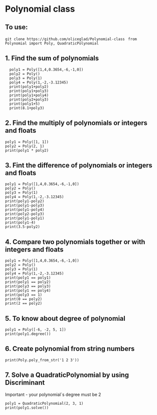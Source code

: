 # Polynomial class
## To use:
```git clone https://github.com/oliceglad/Polynomial-class```
``` from Polynomial import Poly, QuadraticPolynomial```
## 1. Find the sum of polynomials
```
  poly1 = Poly([1,4,0.3654,-6,-1,0])
  poly2 = Poly()
  poly3 = Poly(1)
  poly4 = Poly(1,-2,-3.12345)
  print(poly1+poly2)
  print(poly1+poly3)
  print(poly1+poly4)
  print(poly2+poly3)
  print(poly1+5)
  print(8.1+poly3)
```
## 2. Find the multiply of polynomials or integers and floats
```
poly1 = Poly([1, 1])
poly2 = Poly(2, 1)
print(poly1 * poly2)
```
## 3. Fint the difference of polynomials or integers and floats
```
poly1 = Poly([1,4,0.3654,-6,-1,0])
poly2 = Poly()
poly3 = Poly(1)
poly4 = Poly(1,-2,-3.12345)
print(poly1-poly2)
print(poly1-poly3)
print(poly1-poly4)
print(poly2-poly3)
print(poly1-poly1)
print(poly1-4)
print(3.5-poly2)
```
## 4. Compare two polynomials together or with integers and floats
```
poly1 = Poly([1,4,0.3654,-6,-1,0])
poly2 = Poly()
poly3 = Poly(1)
poly4 = Poly(1,-2,-3.12345)
print(poly1 == poly1)
print(poly1 == poly2)
print(poly3 == poly3)
print(poly1 == poly4)
print(poly3 == 1)
print(0 == poly2)
print(2 == poly2)
```
## 5. To know about degree of polynomial
```
poly1 = Poly([-6, -2, 5, 1])
print(poly1.degree())
```
## 6. Create polynomial from string numbers
```
print(Poly.poly_from_str('1 2 3'))
```
## 7. Solve a QuadraticPolynomial by using Discriminant
Important   - your polynomial`s degree must be 2
```
poly1 = QuadraticPolynomial(2, 3, 1)
print(poly1.solve())
```
